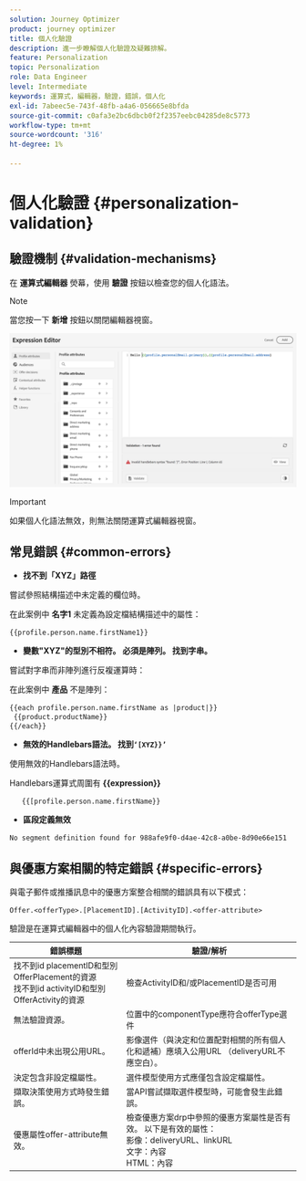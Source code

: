 ```yaml
---
solution: Journey Optimizer
product: journey optimizer
title: 個人化驗證
description: 進一步瞭解個人化驗證及疑難排解。
feature: Personalization
topic: Personalization
role: Data Engineer
level: Intermediate
keywords: 運算式，編輯器，驗證，錯誤，個人化
exl-id: 7abeec5e-743f-48fb-a4a6-056665e8bfda
source-git-commit: c0afa3e2bc6dbcb0f2f2357eebc04285de8c5773
workflow-type: tm+mt
source-wordcount: '316'
ht-degree: 1%

---
```


# 個人化驗證 {#personalization-validation}

## 驗證機制 {#validation-mechanisms}

在 **運算式編輯器** 熒幕，使用 **驗證** 按鈕以檢查您的個人化語法。

>[!NOTE]
> 當您按一下 **新增** 按鈕以關閉編輯器視窗。
>

![](assets/perso_validation1.png)

>[!IMPORTANT]
> 如果個人化語法無效，則無法關閉運算式編輯器視窗。
>

## 常見錯誤 {#common-errors}

* **找不到「XYZ」路徑**

嘗試參照結構描述中未定義的欄位時。

在此案例中 **名字1** 未定義為設定檔結構描述中的屬性：

```
{{profile.person.name.firstName1}}
```

* **變數&quot;XYZ&quot;的型別不相符。 必須是陣列。 找到字串。**

嘗試對字串而非陣列進行反複運算時：

在此案例中 **產品** 不是陣列：

```
{{each profile.person.name.firstName as |product|}}
 {{product.productName}}
{{/each}}
```

* **無效的Handlebars語法。 找到`‘[XYZ}}’`**

使用無效的Handlebars語法時。

Handlebars運算式周圍有 **{{expression}}**

```
   {{[profile.person.name.firstName}}
```

* **區段定義無效**

```
No segment definition found for 988afe9f0-d4ae-42c8-a0be-8d90e66e151
```

## 與優惠方案相關的特定錯誤 {#specific-errors}

與電子郵件或推播訊息中的優惠方案整合相關的錯誤具有以下模式：

```
Offer.<offerType>.[PlacementID].[ActivityID].<offer-attribute>
```

驗證是在運算式編輯器中的個人化內容驗證期間執行。

<table> 
 <thead> 
  <tr> 
   <th> 錯誤標題<br /> </th> 
   <th> 驗證/解析 <br /> </th> 
  </tr> 
 </thead> 
 <tbody> 
  <tr> 
   <td>找不到id placementID和型別OfferPlacement的資源 <br/>
找不到id activityID和型別OfferActivity的資源<br/></td> 
   <td>檢查ActivityID和/或PlacementID是否可用</td> 
  </tr> 
   <tr> 
   <td>無法驗證資源。</td> 
   <td>位置中的componentType應符合offerType選件</td> 
  </tr> 
   <tr> 
   <td>offerId中未出現公用URL。</td> 
   <td>影像選件（與決定和位置配對相關的所有個人化和遞補）應填入公用URL （deliveryURL不應空白）。</td> 
  </tr> 
  <tr> 
   <td>決定包含非設定檔屬性。</td> 
   <td>選件模型使用方式應僅包含設定檔屬性。</td> 
  </tr> 
  <tr> 
   <td>擷取決策使用方式時發生錯誤。</td> 
   <td>當API嘗試擷取選件模型時，可能會發生此錯誤。</td> 
  </tr>
  <tr> 
   <td>優惠屬性offer-attribute無效。</td> 
   <td>檢查優惠方案drp中參照的優惠方案屬性是否有效。 以下是有效的屬性： <br/>
影像：deliveryURL、linkURL<br/>
文字：內容<br/>
HTML：內容<br/></td> 
  </tr> 
 </tbody> 
</table>
